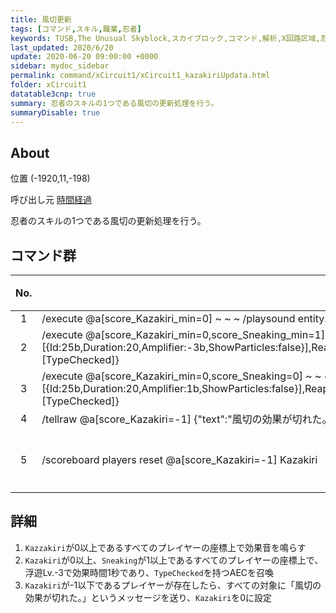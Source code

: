 ```yaml
---
title: 風切更新
tags: [コマンド,スキル,職業,忍者]
keywords: TUSB,The Unusual Skyblock,スカイブロック,コマンド,解析,X回路区域,忍者,風切
last_updated: 2020/6/20
update: 2020-06-20 09:00:00 +0000
sidebar: mydoc_sidebar
permalink: command/xCircuit1/xCircuit1_kazakiriUpdata.html
folder: xCircuit1
datatable3cnp: true
summary: 忍者のスキルの1つである風切の更新処理を行う。
summaryDisable: true
---
```


## About

<span class="tagYellow">位置</span> (-1920,11,-198)

<span class="tagBlack">呼び出し元</span> [時間経過](/command/xCircuit1/xCircuit1_timeElapsed.html)

忍者のスキルの1つである風切の更新処理を行う。

## コマンド群

<div class="datatable3cnp-begin"></div>

|No.|コマンド|状態|
|:-:|-|-|
|1|/execute @a[score_Kazakiri_min=0] ~ ~ ~ /playsound entity.enderdragon.flap master @a[r=16] ~ ~ ~ 0.5 1.6 0|
|2|/execute @a[score_Kazakiri_min=0,score_Sneaking_min=1] ~ ~ ~ /summon AreaEffectCloud ~ ~0.5 ~ {Effects:[{Id:25b,Duration:20,Amplifier:-3b,ShowParticles:false}],ReapplicantDelay:0,Radius:2f,RadiusOnUse:0f,DurationOnUse:0f,Duration:2,RadiusPerTick:0f,WaitTime:5,Age:4,Particle:cloud,Tags:[TypeChecked]}|
|3|/execute @a[score_Kazakiri_min=0,score_Sneaking=0] ~ ~ ~ /summon AreaEffectCloud ~ ~0.5 ~ {Effects:[{Id:25b,Duration:20,Amplifier:1b,ShowParticles:false}],ReapplicantDelay:0,Radius:2f,RadiusOnUse:0f,DurationOnUse:0f,Duration:2,RadiusPerTick:0f,WaitTime:5,Age:4,Particle:cloud,Tags:[TypeChecked]}|
|4|/tellraw @a[score_Kazakiri=-1] {"text":"風切の効果が切れた。","color":"gold"}|
|5|/scoreboard players reset @a[score_Kazakiri=-1] Kazakiri|条件付き|

<div class="datatable3cnp-end"></div>

## 詳細

1. `Kazzakiri`が0以上であるすべてのプレイヤーの座標上で効果音を鳴らす
2. `Kazakiri`が0以上、`Sneaking`が1以上であるすべてのプレイヤーの座標上で、浮遊Lv.-3で効果時間1秒であり、`TypeChecked`を持つAECを召喚
3. `Kazakiri`が-1以下であるプレイヤーが存在したら、すべての対象に「風切の効果が切れた。」というメッセージを送り、`Kazakiri`を0に設定
